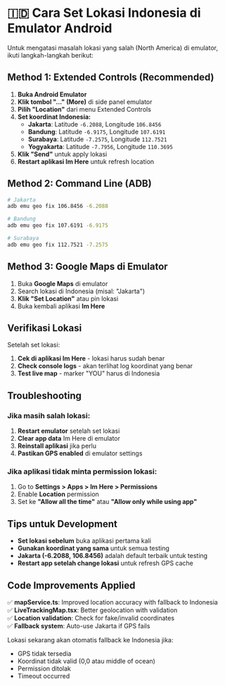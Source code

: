 # 🇮🇩 Cara Set Lokasi Indonesia di Emulator Android

Untuk mengatasi masalah lokasi yang salah (North America) di emulator, ikuti langkah-langkah berikut:

## Method 1: Extended Controls (Recommended)

1. **Buka Android Emulator**
2. **Klik tombol "..." (More)** di side panel emulator
3. **Pilih "Location"** dari menu Extended Controls
4. **Set koordinat Indonesia:**
   - **Jakarta**: Latitude `-6.2088`, Longitude `106.8456`
   - **Bandung**: Latitude `-6.9175`, Longitude `107.6191`
   - **Surabaya**: Latitude `-7.2575`, Longitude `112.7521`
   - **Yogyakarta**: Latitude `-7.7956`, Longitude `110.3695`
5. **Klik "Send"** untuk apply lokasi
6. **Restart aplikasi Im Here** untuk refresh location

## Method 2: Command Line (ADB)

```bash
# Jakarta
adb emu geo fix 106.8456 -6.2088

# Bandung
adb emu geo fix 107.6191 -6.9175

# Surabaya
adb emu geo fix 112.7521 -7.2575
```

## Method 3: Google Maps di Emulator

1. Buka **Google Maps** di emulator
2. Search lokasi di Indonesia (misal: "Jakarta")
3. **Klik "Set Location"** atau pin lokasi
4. Buka kembali aplikasi **Im Here**

## Verifikasi Lokasi

Setelah set lokasi:

1. **Cek di aplikasi Im Here** - lokasi harus sudah benar
2. **Check console logs** - akan terlihat log koordinat yang benar
3. **Test live map** - marker "YOU" harus di Indonesia

## Troubleshooting

### Jika masih salah lokasi:

1. **Restart emulator** setelah set lokasi
2. **Clear app data** Im Here di emulator
3. **Reinstall aplikasi** jika perlu
4. **Pastikan GPS enabled** di emulator settings

### Jika aplikasi tidak minta permission lokasi:

1. Go to **Settings > Apps > Im Here > Permissions**
2. Enable **Location** permission
3. Set ke **"Allow all the time"** atau **"Allow only while using app"**

## Tips untuk Development

- **Set lokasi sebelum** buka aplikasi pertama kali
- **Gunakan koordinat yang sama** untuk semua testing
- **Jakarta (-6.2088, 106.8456)** adalah default terbaik untuk testing
- **Restart app setelah change lokasi** untuk refresh GPS cache

## Code Improvements Applied

✅ **mapService.ts**: Improved location accuracy with fallback to Indonesia  
✅ **LiveTrackingMap.tsx**: Better geolocation with validation  
✅ **Location validation**: Check for fake/invalid coordinates  
✅ **Fallback system**: Auto-use Jakarta if GPS fails

Lokasi sekarang akan otomatis fallback ke Indonesia jika:

- GPS tidak tersedia
- Koordinat tidak valid (0,0 atau middle of ocean)
- Permission ditolak
- Timeout occurred
